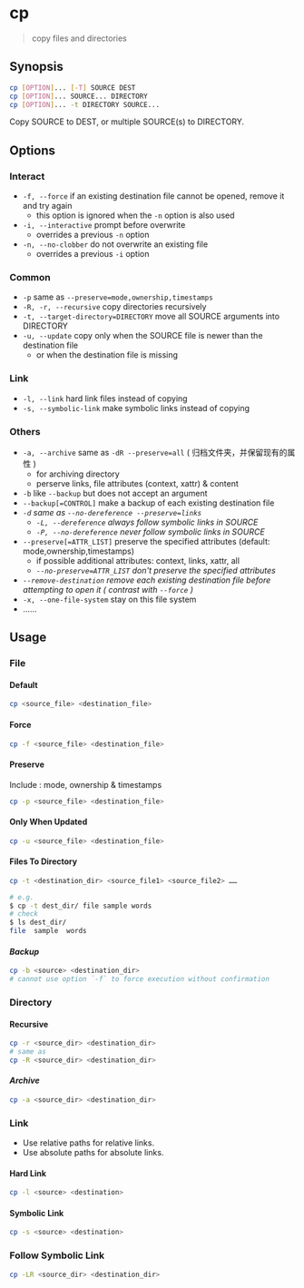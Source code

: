 # cp

> copy files and directories

## Synopsis

```bash
cp [OPTION]... [-T] SOURCE DEST
cp [OPTION]... SOURCE... DIRECTORY
cp [OPTION]... -t DIRECTORY SOURCE...
```

Copy SOURCE to DEST, or multiple SOURCE(s) to DIRECTORY.

## Options

### Interact

- `-f, --force` if an existing destination file cannot be opened, remove it and try again
    - this option is ignored when the `-n` option is also used
- `-i, --interactive` prompt before overwrite
    - overrides a previous `-n` option
- `-n, --no-clobber` do not overwrite an existing file
    - overrides a previous `-i` option

### Common

- `-p` same as `--preserve=mode,ownership,timestamps`
- `-R, -r, --recursive` copy directories recursively
- `-t, --target-directory=DIRECTORY` move all SOURCE arguments into DIRECTORY
- `-u, --update` copy only when the SOURCE file is newer than the destination file
    - or when the destination file is missing

### Link

- `-l, --link` hard link files instead of copying
- `-s, --symbolic-link` make symbolic links instead of copying

### Others

- `-a, --archive` same as `-dR --preserve=all` ( 归档文件夹，并保留现有的属性 )
    - for archiving directory
    - perserve links, file attributes (context, xattr) & content
- `-b` like `--backup` but does not accept an argument
- `--backup[=CONTROL]` make a backup of each existing destination file
- _`-d` same as `--no-dereference --preserve=links`_
    - _`-L, --dereference` always follow symbolic links in SOURCE_
    - _`-P, --no-dereference` never follow symbolic links in SOURCE_
- `--preserve[=ATTR_LIST]` preserve the specified attributes (default: mode,ownership,timestamps)
    - if possible additional attributes: context, links, xattr, all
    - _`--no-preserve=ATTR_LIST` don't preserve the specified attributes_
- _`--remove-destination` remove each existing destination file before attempting to open it ( contrast with `--force` )_
- `-x, --one-file-system` stay on this file system
- ……

## Usage

### File

#### Default

```bash
cp <source_file> <destination_file>
```

#### Force

```bash
cp -f <source_file> <destination_file>
```

#### Preserve

Include : mode, ownership & timestamps

```bash
cp -p <source_file> <destination_file>
```

#### Only When Updated

```bash
cp -u <source_file> <destination_file>
```

#### **Files To Directory**

```bash
cp -t <destination_dir> <source_file1> <source_file2> ……

# e.g.
$ cp -t dest_dir/ file sample words
# check
$ ls dest_dir/
file  sample  words
```

#### _Backup_

```bash
cp -b <source> <destination_dir>
# cannot use option `-f` to force execution without confirmation
```

### Directory

#### Recursive

```bash
cp -r <source_dir> <destination_dir>
# same as
cp -R <source_dir> <destination_dir>
```

#### _Archive_

```bash
cp -a <source_dir> <destination_dir>
```

### Link

- Use relative paths for relative links.
- Use absolute paths for absolute links.

#### Hard Link

```bash
cp -l <source> <destination>
```

#### Symbolic Link

```bash
cp -s <source> <destination>
```

### Follow Symbolic Link

```bash
cp -LR <source_dir> <destination_dir>
```
